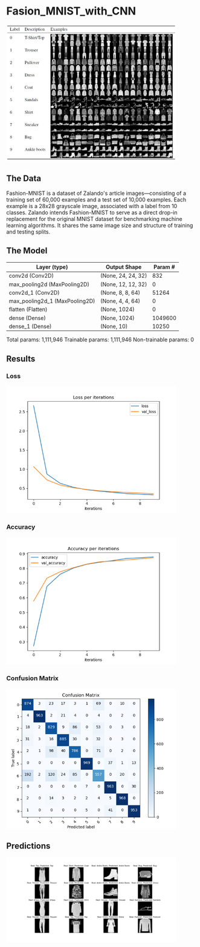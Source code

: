 # Fasion_MNIST_with_CNN
<p align="left">
  <img src="Assets\fashion_mnist.png" width="450">
</p>

## The Data
Fashion-MNIST is a dataset of Zalando's article images—consisting of a training set of 60,000 examples and a test set of 10,000 examples. Each example is a 28x28 grayscale image, associated with a label from 10 classes. Zalando intends Fashion-MNIST to serve as a direct drop-in replacement for the original MNIST dataset for benchmarking machine learning algorithms. It shares the same image size and structure of training and testing splits.

## The Model

| Layer (type)                   | Output Shape       | Param # |
| ------------------------------ | ------------------ | ------- |
| conv2d (Conv2D)                | (None, 24, 24, 32) | 832     |
| max_pooling2d (MaxPooling2D)   | (None, 12, 12, 32) | 0       |
| conv2d_1 (Conv2D)              | (None, 8, 8, 64)   | 51264   |
| max_pooling2d_1 (MaxPooling2D) | (None, 4, 4, 64)   | 0       |
| flatten (Flatten)              | (None, 1024)       | 0       |
| dense (Dense)                  | (None, 1024)       | 1049600 |
| dense_1 (Dense)                | (None, 10)         | 10250   |

Total params: 1,111,946
Trainable params: 1,111,946
Non-trainable params: 0                          

## Results
### Loss
<p align="left">
  <img src="Assets\loss.png" width="450">
</p>

### Accuracy
<p align="left">
  <img src="Assets\accuracy.png" width="450">
</p>

### Confusion Matrix
<p align="left">
  <img src="Assets\confusion_matrix.png" width="450">
</p>

## Predictions
<p align="left">
  <img src="Assets\predictions.png" width="450">
</p>
